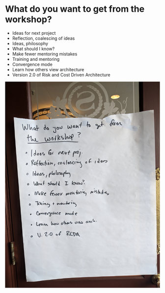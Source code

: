 # What do you want to get from the workshop?

* Ideas for next project
* Reflection, coalescing of ideas
* Ideas, philosophy
* What should I know?
* Make fewer mentoring mistakes
* Training and mentoring
* Convergence mode
* Learn how others view architecture
* Version 2.0 of Risk and Cost Driven Architecture

![](images/opening-summary.jpg)
